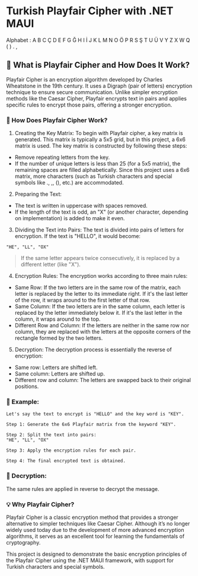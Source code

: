 # Turkish Playfair Cipher with .NET MAUI
Alphabet : A B C Ç D E F G Ğ H I İ J K L M N O Ö P R S Ş T U Ü V Y Z X W Q ( ) . ,

## 🔐 What is Playfair Cipher and How Does It Work?
Playfair Cipher is an encryption algorithm developed by Charles Wheatstone in the 19th century. It uses a Digraph (pair of letters) encryption technique to ensure secure communication. Unlike simpler encryption methods like the Caesar Cipher, Playfair encrypts text in pairs and applies specific rules to encrypt those pairs, offering a stronger encryption.

### 🚀 How Does Playfair Cipher Work?
1. Creating the Key Matrix:
To begin with Playfair cipher, a key matrix is generated. This matrix is typically a 5x5 grid, but in this project, a 6x6 matrix is used. The key matrix is constructed by following these steps:
* Remove repeating letters from the key.
* If the number of unique letters is less than 25 (for a 5x5 matrix), the remaining spaces are filled alphabetically. Since this project uses a 6x6 matrix, more characters (such as Turkish characters and special symbols like ., ,, (), etc.) are accommodated.

2. Preparing the Text:
* The text is written in uppercase with spaces removed.
* If the length of the text is odd, an "X" (or another character, depending on implementation) is added to make it even.

3. Dividing the Text into Pairs:
The text is divided into pairs of letters for encryption. If the text is "HELLO", it would become:
```
"HE", "LL", "OX"
```
> If the same letter appears twice consecutively, it is replaced by a different letter (like "X").

4. Encryption Rules:
The encryption works according to three main rules:
* Same Row: If the two letters are in the same row of the matrix, each letter is replaced by the letter to its immediate right. If it's the last letter of the row, it wraps around to the first letter of that row.
* Same Column: If the two letters are in the same column, each letter is replaced by the letter immediately below it. If it's the last letter in the column, it wraps around to the top.
* Different Row and Column: If the letters are neither in the same row nor column, they are replaced with the letters at the opposite corners of the rectangle formed by the two letters.

5. Decryption:
The decryption process is essentially the reverse of encryption:
* Same row: Letters are shifted left.
* Same column: Letters are shifted up.
* Different row and column: The letters are swapped back to their original positions.

### 📝 Example:
```
Let's say the text to encrypt is "HELLO" and the key word is "KEY".

Step 1: Generate the 6x6 Playfair matrix from the keyword "KEY".

Step 2: Split the text into pairs:
"HE", "LL", "OX"

Step 3: Apply the encryption rules for each pair.

Step 4: The final encrypted text is obtained.
```

### 🔄 Decryption:
The same rules are applied in reverse to decrypt the message.

### 💡 Why Playfair Cipher?
Playfair Cipher is a classic encryption method that provides a stronger alternative to simpler techniques like Caesar Cipher. Although it’s no longer widely used today due to the development of more advanced encryption algorithms, it serves as an excellent tool for learning the fundamentals of cryptography.

This project is designed to demonstrate the basic encryption principles of the Playfair Cipher using the .NET MAUI framework, with support for Turkish characters and special symbols.

